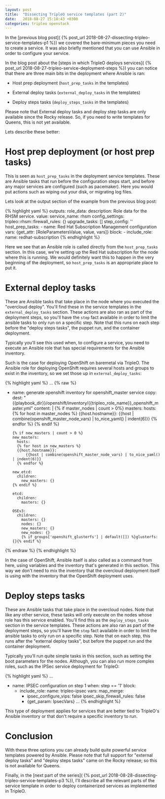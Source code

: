 ```yaml
---
layout: post
title:  "Dissecting TripleO service templates (part 2)"
date:   2018-08-27 15:18:43 +0300
categories: tripleo openstack
---
```

In the [previous blog post](
{% post_url 2018-08-27-dissecting-tripleo-service-templates-p1 %}) we covered
the bare-minimum pieces you need to create a service. It was also briefly
mentioned that you can use Ansible in order to configure your service.

In the blog post about the [steps in which TripleO deploys services](
{% post_url 2018-08-27-tripleo-service-deployment-steps %}) you can notice that
there are three main bits in the deployment where Ansible is ran:

* Host prep deployment (``host_prep_tasks`` in the templates)

* External deploy tasks (``external_deploy_tasks`` in the templates)

* Deploy steps tasks (``deploy_steps_tasks`` in the templates)

Please note that External deploy tasks and deploy step tasks are only available
since the Rocky release. So, if you need to write templates for Queens, this is
not yet available.

Lets describe these better:

Host prep deployment (or host prep tasks)
=========================================

This is seen as ``host_prep_tasks`` in the deployment service templates.
These are Ansible tasks that run before the configuration steps start, and
before any major services are configured (such as pacemaker). Here you would
put actions such as wiping out your disk, or migrating log files.

Lets look at the output section of the example from the previous blog post:

{% highlight yaml %}
outputs:
  role_data:
    description: Role data for the RHSM service.
    value:
      service_name: rhsm
      config_settings:
        tripleo::rhsm::firewall_rules: {}
      upgrade_tasks: []
      step_config: ''
      host_prep_tasks:
        - name: Red Hat Subscription Management configuration
          vars: {get_attr: [RoleParametersValue, value, vars]}
          block:
          - include_role:
              name: redhat-subscription
{% endhighlight %}

Here we see that an Ansible role is called directly from the
``host_prep_tasks`` section. In this case, we're setting up the Red Hat
subscription for the node where this is running. We would definitely want this
to happen in the very beginning of the deployment, so ``host_prep_tasks`` is an
appropriate place to put it.

External deploy tasks
=====================

These are Ansible tasks that take place in the node where you executed the
"overcloud deploy". You'll find these in the service templates in the
``external_deploy_tasks`` section. These actions are also ran as part of the
deployment steps, so you'll have the ``step`` fact available in order to limit
the ansible tasks to only run on a specific step. Note that this runs on each
step before the "deploy steps tasks", the puppet run, and the container
deployment.

Typically you'll see this used when, to configure a service, you need to
execute an Ansible role that has special requirements for the Ansible
inventory.

Such is the case for deploying OpenShift on baremetal via TripleO. The Ansible
role for deploying OpenShift requires several hosts and groups to exist in the
inventory, so we set those up in ``external_deploy_tasks``:

{% highlight yaml %}
...
{% raw %}
- name: generate openshift inventory for openshift_master service
  copy:
    dest: "{{playbook_dir}}/openshift/inventory/{{tripleo_role_name}}_openshift_master.yml"
    content: |
      {% if master_nodes | count > 0%}
      masters:
        hosts:
        {% for host in master_nodes %}
        {{host.hostname}}:
            {{host | combine(openshift_master_node_vars) | to_nice_yaml() | indent(6)}}
        {% endfor %}
      {% endif %}

      {% if new_masters | count > 0 %}
      new_masters:
        hosts:
        {% for host in new_masters %}
        {{host.hostname}}:
            {{host | combine(openshift_master_node_vars) | to_nice_yaml() | indent(6)}}
        {% endfor %}

      new_etcd:
        children:
          new_masters: {}
      {% endif %}

      etcd:
        children:
          masters: {}

      OSEv3:
        children:
          masters: {}
          nodes: {}
          new_masters: {}
          new_nodes: {}
          {% if groups['openshift_glusterfs'] | default([]) %}glusterfs: {}{% endif %}
{% endraw %}
{% endhighlight %}

In the case of OpenShift, Ansible itself is also called as a command from here,
using variables and the inventory that's generated in this section. This way we
don't need to mix the inventory that the overcloud deployment itself is using
with the inventory that the OpenShift deployment uses.

Deploy steps tasks
==================

These are Ansible tasks that take place in the overcloud nodes. Note that like
any other service, these tasks will only execute on the nodes whose role has
this service enabled. You'll find this as the ``deploy_steps_tasks`` section in
the service templates. These actions are also ran as part of the deployment
steps, so you'll have the ``step`` fact available in order to limit the
ansible tasks to only run on a specific step. Note that on each step, this runs
after the "external deploy tasks", but before the puppet run and the container
deployment.

Typically you'll run quite simple tasks in this section, such as setting the
boot parameters for the nodes. Although, you can also run more complex roles,
such as the IPSec service deployment for TripleO:

{% highlight yaml %}
...
- name: IPSEC configuration on step 1
  when: step == '1'
  block:
  - include_role:
      name: tripleo-ipsec
    vars:
      map_merge:
      - ipsec_configure_vips: false
        ipsec_skip_firewall_rules: false
      - {get_param: IpsecVars}
...
{% endhighlight %}

This type of deployment applies for services that are better tied to TripleO's
Ansible inventory or that don't require a specific inventory to run.

Conclusion
==========

With these three options you can already build quite powerful service
templates powered by Ansible. Please note that full support for "external
deploy tasks" and "deploy steps tasks" came on the Rocky release; so this is
not available for Queens.

Finally, in the [next part of the series](
{% post_url 2018-08-28-dissecting-tripleo-service-templates-p3 %}), I'll
describe all the relevant parts of the service template in order to deploy
containerized services as implemented in TripleO.
